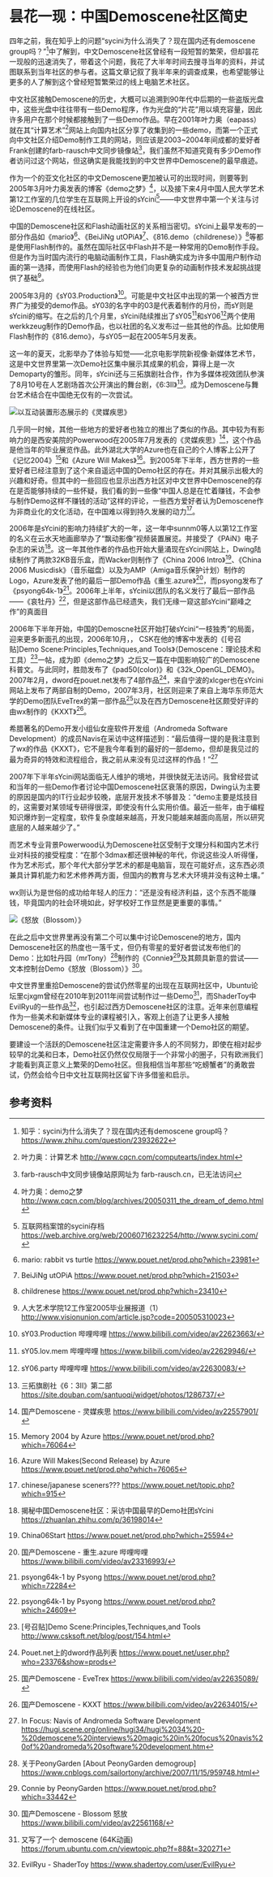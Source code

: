 # 昙花一现：中国Demoscene社区简史
四年之前，我在知乎上的问题“sycini为什么消失了？现在国内还有demoscene group吗？”[^1]中了解到，中文Demoscene社区曾经有一段短暂的繁荣，但却昙花一现般的迅速消失了，带着这个问题，我花了大半年时间去搜寻当年的资料，并试图联系到当年社区的参与者。这篇文章记叙了我半年来的调查成果，也希望能够让更多的人了解到这个曾经短暂繁荣过的线上电脑艺术社区。

中文社区接触Demoscene的历史，大概可以追溯到90年代中后期的一些盗版光盘中，这些光盘中往往带有一些Demo程序，作为光盘的“片花”用以填充容量，因此许多用户在那个时候都接触到了一些Demo作品。早在2001年叶力奥（eapass）就在其“计算艺术”[^2]网站上向国内社区分享了收集到的一些demo，而第一个正式向中文社区介绍Demo制作工具的网站，则应该是2003~2004年间成都的爱好者Frank创建的farb-rausch中文同步镜像站[^3]，我们虽然不知道究竟有多少Demo作者访问过这个网站，但这确实是我能找到的中文世界中Demoscene的最早痕迹。

作为一个的亚文化社区的中文Demoscene更加被认可的出现时间，则要等到2005年3月叶力奥发表的博客《demo之梦》[^4]，以及接下来4月中国人民大学艺术第12工作室的几位学生在互联网上开设的sYcini[^5]——中文世界中第一个关注与讨论Demoscene的在线社区。

中国的Demoscene社区和Flash动画社区的关系相当密切。sYcini上最早发布的一部分作品如《mario》[^6]、《BeiJiNg utOPiA》[^7]、《816.demo（childrenese）》[^8]等都是使用Flash制作的。虽然在国际社区中Flash并不是一种常用的Demo制作手段。但是作为当时国内流行的电脑动画制作工具，Flash确实成为许多中国用户制作动画的第一选择，而使用Flash的经验也为他们向更复杂的动画制作技术发起挑战提供了基础[^9]。

2005年3月的《sY03.Production》[^10]。可能是中文社区中出现的第一个被西方世界广为接受的demo作品。sY03的名字中的03是代表着制作的月份，而sY则是sYcini的缩写。在之后的几个月里，sYcini陆续推出了sY05[^11]和sY06[^12]两个使用werkkzeug制作的Demo作品，也以社团的名义发布过一些其他的作品。比如使用Flash制作的《816.demo》，与sY05一起在2005年5月发表。

这一年的夏天，北影举办了体验与知觉——北京电影学院新视像·新媒体艺术节，这是中文世界里第一次Demo社区集中展示其成果的机会，算得上是一次Demoparty的雏形。同年，sYcini还与三拓旗剧社合作，作为多媒体视效团队参演了8月10号在人艺剧场首次公开演出的舞台剧，《6:3II》[^13]。成为Demoscene与舞台艺术结合在中国绝无仅有的一次尝试。

![以互动装置形态展示的《灵媒疾思》](.gitbook/assets/demoscene_powerwood.png)

几乎同一时候，其他一些地方的爱好者也独立的推出了类似的作品。其中较为有影响力的是西安美院的Powerwood在2005年7月发表的《灵媒疾思》[^14]，这个作品是他当年的毕业展览作品。此外湖北大学的Azure也在自己的个人博客上公开了《记忆2004》[^15]和《Azure Will Makes》[^16]。到2005年下半年，西方世界的一些爱好者已经注意到了这个来自遥远中国的Demo社区的存在。并对其展示出极大的兴趣和好奇。但其中的一些回应也显示出西方社区对中文世界中Demoscene的存在是否能够持续的一些怀疑，我们看的到一些像“中国人总是在忙着赚钱，不会参与制作Demo这样不赚钱的活动”这样的评论，一些西方爱好者认为Demoscene作为非商业化的文化活动，在中国难以得到持久发展的动力[^17]。

2006年是sYcini的影响力持续扩大的一年，这一年中sunnm0等人以第12工作室的名义在云水天地画廊举办了“飘动影像”视频装置展览。并接受了《PAiN》电子杂志的采访[^18]。这一年其他作者的作品也开始大量涌现在sYcini网站上，Dwing陆续制作了两款32KB音乐盒，而Wacker则制作了《China 2006 Intro》[^19]、《China 2006 Musicdisk》（音乐磁盘）以及为AMP（Amiga音乐保护计划）制作的Logo，Azure发表了他的最后一部Demo作品《重生.azure》[^20]，而psyong发布了《psyong64k-1》[^21]。2006年上半年，sYcini以团队的名义发行了最后一部作品——《哀牡丹》[^22]，但是这部作品已经遗失，我们无缘一窥这部sYcini“巅峰之作”的真面目

2006年下半年开始，中国的Demoscne社区开始打破sYcini“一枝独秀”的局面，迎来更多新面孔的出现，2006年10月，， CSK在他的博客中发表的《\[号召贴\]Demo Scene:Principles,Techniques,and Tools》（Demoscene：理论技术和工具）[^23]一帖，成为即《demo之梦》之后又一篇在中国影响较广的Demoscene科普文。与此同时，胜勋发布了《pad50(color)》和《32k_OpenGL_DEMO》。2007年2月，dword在pouet.net发布了4部作品[^24]，来自宁波的xlcger也在sYcini网站上发布了两部自制的Demo，2007年3月，社区则迎来了来自上海华东师范大学的Demo团队EveTrex的第一部作品[^25]以及在西方Demoscene社区颇受好评的由wx制作的《KXXT》[^26]。

希腊著名的Demo开发小组仙女座软件开发组（Andromeda Software Development）的成员Navis在采访中这样描述到：“最后值得一提的是我注意到了wx的作品《KXXT》，它不是我今年看到的最好的一部demo，但却是我见过的最为奇异的特效和流程组合，我之前从来没有见过这样的作品！”[^27]

2007年下半年sYcini网站面临无人维护的境地，并很快就无法访问。我曾经尝试和当年的一些Demo作者讨论中国Demoscene社区衰落的原因，Dwing认为主要的原因是国内的IT行业起步较晚，底层开发技术不够普及：“demo主要是炫技目的，这需要对某领域专研得很深，即使没有什么实用价值。最近一些年，由于编程知识爆炸到一定程度，软件复杂度越来越高，开发只能越来越面向高层，所以研究底层的人越来越少了。”

而艺术专业背景Powerwood认为Demoscene社区受制于文理分科和国内艺术行业对科技的接受程度：“在那个3dmax都还很神秘的年代，你说这些没人听得懂，作为艺术形式，那个年代大部分学艺术的都是电脑盲，现在可能好点，这东西必须兼具计算机能力和艺术修养两方面，但国内的教育与艺术大环境并没有这种土壤。”

wx则认为是世俗的成功给年轻人的压力：“还是没有经济利益，这个东西不能赚钱，毕竟国内的社会环境如此，好学校好工作显然是更重要的事情。”

![《怒放（Blossom）》](.gitbook/assets/demoscene_blossom.png)

在此之后中文世界里再没有第二个可以集中讨论Demoscene的地方，国内Demoscene社区的热度也一落千丈，但仍有零星的爱好者尝试发布他们的Demo：比如牡丹园（mrTony）[^28]制作的《Connie》[^29]及其颇具新意的尝试——文本控制台Demo《怒放（Blossom）》[^30]。

中文世界里重拾Demoscene的尝试仍然零星的出现在互联网社区中，Ubuntu论坛里cjxgm曾经在2010年到2011年间尝试制作过一些Demo[^31]，而ShaderToy中EvilRyu的一些作品[^32]，也引起过西方Demoscene社区的注意。近年来创意编程作为一些美术和新媒体专业的课程被引入，客观上创造了让更多人接触Demoscene的条件。让我们似乎又看到了在中国重建一个Demo社区的期望。

要建设一个活跃的Demoscene社区注定需要许多人的不同努力，即使在相对起步较早的北美和日本，Demo社区仍然仅仅局限于一个非常小的圈子，只有欧洲我们才能看到真正意义上繁荣的Demo社区。但我相信当年那些“吃螃蟹者”的勇敢尝试，仍然会给今日中文社互联网社区留下许多借鉴和启示。

## 参考资料
[^1]: 知乎：sycini为什么消失了？现在国内还有demoscene group吗？ https://www.zhihu.com/question/23932622
[^2]: 叶力奥：计算艺术 http://www.cqcn.com/computearts/index.html
[^3]: farb-rausch中文同步镜像站原网址为 farb-rausch.cn，已无法访问
[^4]: 叶力奥：demo之梦 http://www.cqcn.com/blog/archives/20050311_the_dream_of_demo.html
[^5]: 互联网档案馆的sycini存档 https://web.archive.org/web/20060716232254/http://www.sycini.com/
[^6]: mario: rabbit vs turtle https://www.pouet.net/prod.php?which=23981
[^7]: BeiJiNg utOPiA https://www.pouet.net/prod.php?which=21503
[^8]: childrenese https://www.pouet.net/prod.php?which=23410
[^9]: 人大艺术学院12工作室2005毕业展报道（1） http://www.visionunion.com/article.jsp?code=200505310023
[^10]: sY03.Production 哔哩哔哩 https://www.bilibili.com/video/av22623663/
[^11]: sY05.lov.mem 哔哩哔哩 https://www.bilibili.com/video/av22629946/
[^12]: sY06.party 哔哩哔哩 https://www.bilibili.com/video/av22630083/
[^13]: 三拓旗剧社《6：3Ⅱ》第二部 https://site.douban.com/santuoqi/widget/photos/1286737/
[^14]: 国产Demoscene - 灵媒疾思 https://www.bilibili.com/video/av22557901/
[^15]: Memory 2004 by Azure https://www.pouet.net/prod.php?which=76064
[^16]: Azure Will Makes(Second Release) by Azure https://www.pouet.net/prod.php?which=76065
[^17]: chinese/japanese sceners??? https://www.pouet.net/topic.php?which=915
[^18]: 揭秘中国Demoscene社区：采访中国最早的Demo社团sYcini https://zhuanlan.zhihu.com/p/36198014
[^19]: China06Start https://www.pouet.net/prod.php?which=25594
[^20]: 国产Demoscene - 重生.azure 哔哩哔哩 https://www.bilibili.com/video/av23316993/
[^21]: psyong64k-1 by Psyong https://www.pouet.net/prod.php?which=72284
[^22]: psyong64k-1 by Psyong https://www.pouet.net/prod.php?which=24609
[^23]: \[号召贴\]Demo Scene:Principles,Techniques,and Tools http://www.csksoft.net/blog/post/154.html
[^24]: Pouet.net上的dword作品列表 https://www.pouet.net/user.php?who=23376&show=prods
[^25]: 国产Demoscene - EveTrex https://www.bilibili.com/video/av22635089/
[^26]: 国产Demoscene - KXXT https://www.bilibili.com/video/av22634015/
[^27]: In Focus: Navis of Andromeda Software Development https://hugi.scene.org/online/hugi34/hugi%2034%20-%20demoscene%20interviews%20magic%20in%20focus%20navis%20of%20andromeda%20software%20development.htm
[^28]: 关于PeonyGarden \[About PeonyGarden demogroup\] https://www.cnblogs.com/sailortony/archive/2007/11/15/959748.html
[^29]: Connie by PeonyGarden https://www.pouet.net/prod.php?which=33442
[^30]: 国产Demoscene - Blossom 怒放 https://www.bilibili.com/video/av22561168/
[^31]: 又写了一个 demoscene (64K动画) https://forum.ubuntu.com.cn/viewtopic.php?f=88&t=320271
[^32]: EvilRyu - ShaderToy https://www.shadertoy.com/user/EvilRyu